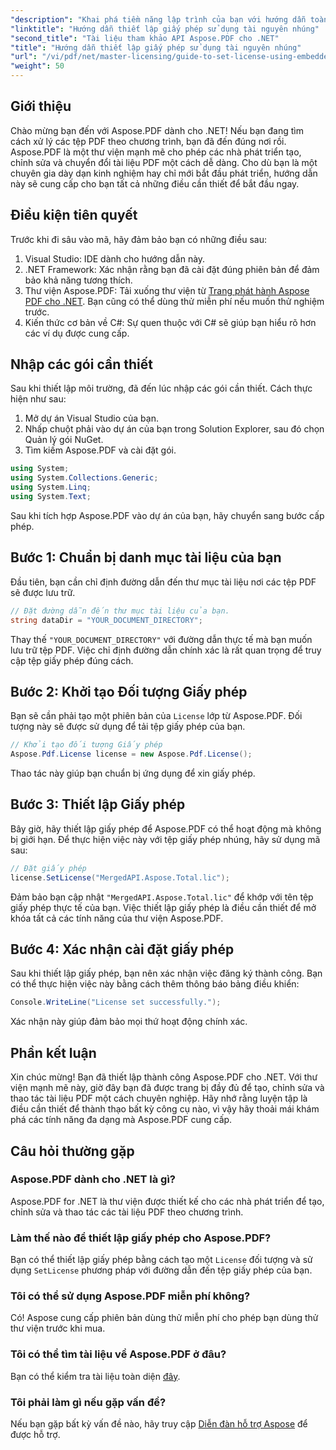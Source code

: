 ```yaml
---
"description": "Khai phá tiềm năng lập trình của bạn với hướng dẫn toàn diện về Aspose.PDF cho .NET. Tìm hiểu cách tạo, chỉnh sửa và thao tác tài liệu PDF một cách dễ dàng bằng chương trình. Hướng dẫn này bao gồm các điều kiện tiên quyết và hướng dẫn từng bước."
"linktitle": "Hướng dẫn thiết lập giấy phép sử dụng tài nguyên nhúng"
"second_title": "Tài liệu tham khảo API Aspose.PDF cho .NET"
"title": "Hướng dẫn thiết lập giấy phép sử dụng tài nguyên nhúng"
"url": "/vi/pdf/net/master-licensing/guide-to-set-license-using-embedded-resource/"
"weight": 50
---
```


## Giới thiệu

Chào mừng bạn đến với Aspose.PDF dành cho .NET! Nếu bạn đang tìm cách xử lý các tệp PDF theo chương trình, bạn đã đến đúng nơi rồi. Aspose.PDF là một thư viện mạnh mẽ cho phép các nhà phát triển tạo, chỉnh sửa và chuyển đổi tài liệu PDF một cách dễ dàng. Cho dù bạn là một chuyên gia dày dạn kinh nghiệm hay chỉ mới bắt đầu phát triển, hướng dẫn này sẽ cung cấp cho bạn tất cả những điều cần thiết để bắt đầu ngay.

## Điều kiện tiên quyết

Trước khi đi sâu vào mã, hãy đảm bảo bạn có những điều sau:

1. Visual Studio: IDE dành cho hướng dẫn này.
2. .NET Framework: Xác nhận rằng bạn đã cài đặt đúng phiên bản để đảm bảo khả năng tương thích.
3. Thư viện Aspose.PDF: Tải xuống thư viện từ [Trang phát hành Aspose PDF cho .NET](https://releases.aspose.com/pdf/net/). Bạn cũng có thể dùng thử miễn phí nếu muốn thử nghiệm trước.
4. Kiến thức cơ bản về C#: Sự quen thuộc với C# sẽ giúp bạn hiểu rõ hơn các ví dụ được cung cấp.

## Nhập các gói cần thiết

Sau khi thiết lập môi trường, đã đến lúc nhập các gói cần thiết. Cách thực hiện như sau:

1. Mở dự án Visual Studio của bạn.
2. Nhấp chuột phải vào dự án của bạn trong Solution Explorer, sau đó chọn Quản lý gói NuGet.
3. Tìm kiếm Aspose.PDF và cài đặt gói.

```csharp
using System;
using System.Collections.Generic;
using System.Linq;
using System.Text;
```

Sau khi tích hợp Aspose.PDF vào dự án của bạn, hãy chuyển sang bước cấp phép.

## Bước 1: Chuẩn bị danh mục tài liệu của bạn

Đầu tiên, bạn cần chỉ định đường dẫn đến thư mục tài liệu nơi các tệp PDF sẽ được lưu trữ.

```csharp
// Đặt đường dẫn đến thư mục tài liệu của bạn.
string dataDir = "YOUR_DOCUMENT_DIRECTORY";
```

Thay thế `"YOUR_DOCUMENT_DIRECTORY"` với đường dẫn thực tế mà bạn muốn lưu trữ tệp PDF. Việc chỉ định đường dẫn chính xác là rất quan trọng để truy cập tệp giấy phép đúng cách.

## Bước 2: Khởi tạo Đối tượng Giấy phép

Bạn sẽ cần phải tạo một phiên bản của `License` lớp từ Aspose.PDF. Đối tượng này sẽ được sử dụng để tải tệp giấy phép của bạn.

```csharp
// Khởi tạo đối tượng Giấy phép
Aspose.Pdf.License license = new Aspose.Pdf.License();
```

Thao tác này giúp bạn chuẩn bị ứng dụng để xin giấy phép.

## Bước 3: Thiết lập Giấy phép

Bây giờ, hãy thiết lập giấy phép để Aspose.PDF có thể hoạt động mà không bị giới hạn. Để thực hiện việc này với tệp giấy phép nhúng, hãy sử dụng mã sau:

```csharp
// Đặt giấy phép
license.SetLicense("MergedAPI.Aspose.Total.lic");
```

Đảm bảo bạn cập nhật `"MergedAPI.Aspose.Total.lic"` để khớp với tên tệp giấy phép thực tế của bạn. Việc thiết lập giấy phép là điều cần thiết để mở khóa tất cả các tính năng của thư viện Aspose.PDF.

## Bước 4: Xác nhận cài đặt giấy phép

Sau khi thiết lập giấy phép, bạn nên xác nhận việc đăng ký thành công. Bạn có thể thực hiện việc này bằng cách thêm thông báo bảng điều khiển:

```csharp
Console.WriteLine("License set successfully.");
```

Xác nhận này giúp đảm bảo mọi thứ hoạt động chính xác.

## Phần kết luận

Xin chúc mừng! Bạn đã thiết lập thành công Aspose.PDF cho .NET. Với thư viện mạnh mẽ này, giờ đây bạn đã được trang bị đầy đủ để tạo, chỉnh sửa và thao tác tài liệu PDF một cách chuyên nghiệp. Hãy nhớ rằng luyện tập là điều cần thiết để thành thạo bất kỳ công cụ nào, vì vậy hãy thoải mái khám phá các tính năng đa dạng mà Aspose.PDF cung cấp.

## Câu hỏi thường gặp

### Aspose.PDF dành cho .NET là gì?
Aspose.PDF for .NET là thư viện được thiết kế cho các nhà phát triển để tạo, chỉnh sửa và thao tác các tài liệu PDF theo chương trình.

### Làm thế nào để thiết lập giấy phép cho Aspose.PDF?
Bạn có thể thiết lập giấy phép bằng cách tạo một `License` đối tượng và sử dụng `SetLicense` phương pháp với đường dẫn đến tệp giấy phép của bạn.

### Tôi có thể sử dụng Aspose.PDF miễn phí không?
Có! Aspose cung cấp phiên bản dùng thử miễn phí cho phép bạn dùng thử thư viện trước khi mua.

### Tôi có thể tìm tài liệu về Aspose.PDF ở đâu?
Bạn có thể kiểm tra tài liệu toàn diện [đây](https://reference.aspose.com/pdf/net/).

### Tôi phải làm gì nếu gặp vấn đề?
Nếu bạn gặp bất kỳ vấn đề nào, hãy truy cập [Diễn đàn hỗ trợ Aspose](https://forum.aspose.com/c/pdf/10) để được hỗ trợ.